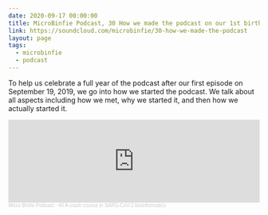 ```yaml
---
date: 2020-09-17 00:00:00
title: MicroBinfie Podcast, 30 How we made the podcast on our 1st birthday
link: https://soundcloud.com/microbinfie/30-how-we-made-the-podcast
layout: page
tags:
  - microbinfie
  - podcast
---
```

To help us celebrate a full year of the podcast after our first
episode on September 19, 2019, we go into how we started the podcast.
We talk about all aspects including how we met, why we started it, and
then how we actually started it.

<iframe width="100%" height="166" scrolling="no" frameborder="no" allow="autoplay" src="https://w.soundcloud.com/player/?url=https%3A//api.soundcloud.com/tracks/882429553&color=%23ff5500&auto_play=false&hide_related=false&show_comments=true&show_user=true&show_reposts=false&show_teaser=false"></iframe><div style="font-size: 10px; color: #cccccc;line-break: anywhere;word-break: normal;overflow: hidden;white-space: nowrap;text-overflow: ellipsis; font-family: Interstate,Lucida Grande,Lucida Sans Unicode,Lucida Sans,Garuda,Verdana,Tahoma,sans-serif;font-weight: 100;"><a href="https://soundcloud.com/microbinfie" title="Micro Binfie Podcast" target="_blank" style="color: #cccccc; text-decoration: none;">Micro Binfie Podcast</a> · <a href="https://soundcloud.com/microbinfie/40-a-crash-course-in-sars-cov-2-bioinformatics" title="30 How we made the podcast on our 1st birthday" target="_blank" style="color: #cccccc; text-decoration: none;">40 A crash course in SARS-CoV-2 bioinformatics</a></div>
